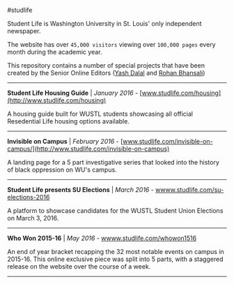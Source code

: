 #studlife

Student Life is Washington University in St. Louis' only independent newspaper.

The website has over `45,000 visitors` viewing over `100,000 pages` every month during the academic year.

This repository contains a number of special projects that have been created by the Senior Online Editors ([Yash Dalal](http://github.com/yashdalal) and [Rohan Bhansali](http://github.com/rohanb10))

----------

**Student Life Housing Guide** 
| *January 2016* - [www.studlife.com/housing](http://www.studlife.com/housing)

A housing guide built for WUSTL students showcasing all official Resedential Life housing options available.

----------

**Invisible on Campus** 
| *February 2016* - [www.studlife.com/invisible-on-campus/](http://www.studlife.com/invisible-on-campus)

A landing page for a 5 part investigative series that looked into the history of black oppression on WU's campus.

----------

**Student Life presents SU Elections** 
| *March 2016* - [wwww.studlife.com/su-elections-2016](http://wwww.studlife.com/su-elections-2016)

A platform to showcase candidates for the WUSTL Student Union Elections on March 3, 2016.

----------

**Who Won 2015-16** 
| *May 2016* - [wwww.studlife.com/whowon1516](http://wwww.studlife.com/whowon1516)

An end of year bracket recapping the 32 most notable events on campus in 2015-16. This online exclusive piece was split into 5 parts, with a staggered release on the website over the course of a week.

----------